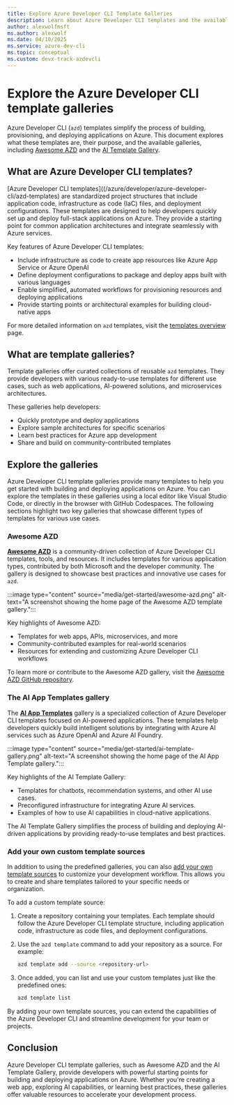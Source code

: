 ```yaml
---
title: Explore Azure Developer CLI Template Galleries
description: Learn about Azure Developer CLI templates and the available template galleries, including Awesome AZD and the AI Template Gallery.
author: alexwolfmsft
ms.author: alexwolf
ms.date: 04/10/2025
ms.service: azure-dev-cli
ms.topic: conceptual
ms.custom: devx-track-azdevcli
---
```


# Explore the Azure Developer CLI template galleries

Azure Developer CLI (`azd`) templates simplify the process of building, provisioning, and deploying applications on Azure. This document explores what these templates are, their purpose, and the available galleries, including [Awesome AZD](#awesome-azd) and the [AI Template Gallery](#the-ai-template-gallery).

## What are Azure Developer CLI templates?

[Azure Developer CLI templates]((/azure/developer/azure-developer-cli/azd-templates) are standardized project structures that include application code, infrastructure as code (IaC) files, and deployment configurations. These templates are designed to help developers quickly set up and deploy full-stack applications on Azure. They provide a starting point for common application architectures and integrate seamlessly with Azure services.

Key features of Azure Developer CLI templates:

- Include infrastructure as code to create app resources like Azure App Service or Azure OpenAI
- Define deployment configurations to package and deploy apps built with various languages
- Enable simplified, automated workflows for provisioning resources and deploying applications
- Provide starting points or architectural examples for building cloud-native apps

For more detailed information on `azd` templates, visit the [templates overview](/azure/developer/azure-developer-cli/azd-templates) page.

## What are template galleries?

Template galleries offer curated collections of reusable `azd` templates. They provide developers with various ready-to-use templates for different use cases, such as web applications, AI-powered solutions, and microservices architectures.

These galleries help developers:

- Quickly prototype and deploy applications
- Explore sample architectures for specific scenarios
- Learn best practices for Azure app development
- Share and build on community-contributed templates

## Explore the galleries

Azure Developer CLI template galleries provide many templates to help you get started with building and deploying applications on Azure. You can explore the templates in these galleries using a local editor like Visual Studio Code, or directly in the browser with GitHub Codespaces. The following sections highlight two key galleries that showcase different types of templates for various use cases.

### Awesome AZD

[**Awesome AZD**](https://azure.github.io/awesome-azd/) is a community-driven collection of Azure Developer CLI templates, tools, and resources. It includes templates for various application types, contributed by both Microsoft and the developer community. The gallery is designed to showcase best practices and innovative use cases for `azd`.

:::image type="content" source="media/get-started/awesome-azd.png" alt-text="A screenshot showing the home page of the Awesome AZD template gallery.":::

Key highlights of Awesome AZD:

- Templates for web apps, APIs, microservices, and more
- Community-contributed examples for real-world scenarios
- Resources for extending and customizing Azure Developer CLI workflows

To learn more or contribute to the Awesome AZD gallery, visit the [Awesome AZD GitHub repository](https://github.com/Azure/awesome-azd).

### The AI App Templates gallery

The [**AI App Templates**](https://azure.github.io/ai-app-templates/) gallery is a specialized collection of Azure Developer CLI templates focused on AI-powered applications. These templates help developers quickly build intelligent solutions by integrating with Azure AI services such as Azure OpenAI and Azure AI Foundry.

:::image type="content" source="media/get-started/ai-template-gallery.png" alt-text="A screenshot showing the home page of the AI App Template gallery.":::

Key highlights of the AI Template Gallery:

- Templates for chatbots, recommendation systems, and other AI use cases.
- Preconfigured infrastructure for integrating Azure AI services.
- Examples of how to use AI capabilities in cloud-native applications.

The AI Template Gallery simplifies the process of building and deploying AI-driven applications by providing ready-to-use templates and best practices.

### Add your own custom template sources

In addition to using the predefined galleries, you can also [add your own template sources](/azure/developer/azure-developer-cli/configure-template-sources) to customize your development workflow. This allows you to create and share templates tailored to your specific needs or organization.

To add a custom template source:

1. Create a repository containing your templates. Each template should follow the Azure Developer CLI template structure, including application code, infrastructure as code files, and deployment configurations.

1. Use the `azd template` command to add your repository as a source. For example:

   ```bash
   azd template add --source <repository-url>
   ```

1. Once added, you can list and use your custom templates just like the predefined ones:

   ```bash
   azd template list
   ```

By adding your own template sources, you can extend the capabilities of the Azure Developer CLI and streamline development for your team or projects.

## Conclusion

Azure Developer CLI template galleries, such as Awesome AZD and the AI Template Gallery, provide developers with powerful starting points for building and deploying applications on Azure. Whether you're creating a web app, exploring AI capabilities, or learning best practices, these galleries offer valuable resources to accelerate your development process.
